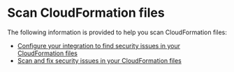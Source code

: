 # Scan CloudFormation files

The following information is provided to help you scan CloudFormation files:

* [Configure your integration to find security issues in your CloudFormation files](configure-your-integration-to-find-security-issues-in-your-cloudformation-files-current-iac.md)
* [Scan and fix security issues in your CloudFormation files](scan-and-fix-security-issues-in-your-cloudformation-files-current-iac.md)
